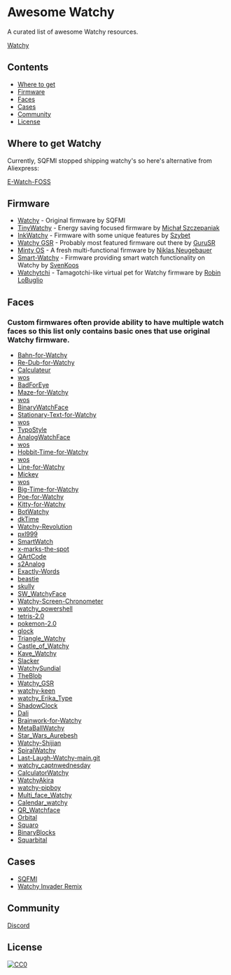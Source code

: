 # Awesome Watchy

A curated list of awesome Watchy resources.

[Watchy](https://watchy.sqfmi.com/)

## Contents

- [Where to get](#where-to-get-watchy)
- [Firmware](#firmware)
- [Faces](#faces)
- [Cases](#cases)
- [Community](#community)
- [License](#license)

## Where to get Watchy

Currently, SQFMI stopped shipping watchy's so here's alternative from Aliexpress:

[E-Watch-FOSS](https://github.com/Szybet/E-Watch-FOSS)

## Firmware

- [Watchy](https://github.com/sqfmi/Watchy) - Original firmware by SQFMI
- [TinyWatchy](https://github.com/Michal-Szczepaniak/TinyWatchy) - Energy saving focused firmware by [Michał Szczepaniak](https://github.com/Michal-Szczepaniak)
- [InkWatchy](https://github.com/Szybet/InkWatchy) - Firmware with some unique features by [Szybet](https://github.com/Szybet)
- [Watchy GSR](https://github.com/GuruSR/Watchy_GSR) - Probably most featured firmware out there by [GuruSR](https://github.com/GuruSR)
- [Minty OS](https://github.com/NiklasNeugebauer/minty-os) - A fresh multi-functional firmware by [Niklas Neugebauer](https://github.com/NiklasNeugebauer)
- [Smart-Watchy](https://github.com/SvenKoos/Smart-Watchy) - Firmware providing smart watch functionality on Watchy by [SvenKoos](https://github.com/SvenKoos)
- [Watchytchi](https://github.com/OregonJunco/Watchytchi) - Tamagotchi-like virtual pet for Watchy firmware by [Robin LoBuglio](https://github.com/OregonJunco)

## Faces

### Custom firmwares often provide ability to have multiple watch faces so this list only contains basic ones that use original Watchy firmware.

- [Bahn-for-Watchy](https://github.com/BraininaBowl/Bahn-for-Watchy)
- [Re-Dub-for-Watchy](https://github.com/BraininaBowl/Re-Dub-for-Watchy)
- [Calculateur](https://git.sr.ht/~jochen/Calculateur)
- [wos](https://github.com/peerdavid/wos)
- [BadForEye](https://github.com/mammothroar/watchy/tree/main/watchface/BadForEye)
- [Maze-for-Watchy](https://github.com/BraininaBowl/Maze-for-Watchy)
- [wos](https://github.com/peerdavid/wos)
- [BinaryWatchFace](https://github.com/BenjaminGabel/BinaryWatchFace)
- [Stationary-Text-for-Watchy](https://github.com/BraininaBowl/Stationary-Text-for-Watchy)
- [wos](https://github.com/peerdavid/wos)
- [TypoStyle](https://github.com/spinalcode/TypoStyle)
- [AnalogWatchFace](https://github.com/BenjaminGabel/AnalogWatchFace)
- [wos](https://github.com/peerdavid/wos)
- [Hobbit-Time-for-Watchy](https://github.com/BraininaBowl/Hobbit-Time-for-Watchy)
- [wos](https://github.com/peerdavid/wos)
- [Line-for-Watchy](https://github.com/mistablinky/Line-for-Watchy)
- [Mickey](https://github.com/spinalcode/Mickey)
- [wos](https://github.com/peerdavid/wos)
- [Big-Time-for-Watchy](https://github.com/BraininaBowl/Big-Time-for-Watchy)
- [Poe-for-Watchy](https://github.com/BraininaBowl/Poe-for-Watchy)
- [Kitty-for-Watchy](https://github.com/MSGoodman/Kitty-for-Watchy)
- [BotWatchy](https://github.com/mehtmehtsen/BotWatchy)
- [dkTime](https://github.com/dezign999/dkTime)
- [Watchy-Revolution](https://github.com/jeandeaual/Watchy-Revolution)
- [pxl999](https://github.com/dezign999/pxl999)
- [SmartWatch](https://github.com/cbrookins/SmartWatch)
- [x-marks-the-spot](https://github.com/cbrookins/x-marks-the-spot)
- [QArtCode](https://github.com/CogappLabs/qartcode/tree/main/WatchFaces/QArtCode)
- [s2Analog](https://github.com/StuAngel/s2Analog)
- [Exactly-Words](https://github.com/bmsleight/Exactly-Words)
- [beastie](https://github.com/charlesrocket/beastie)
- [skully](https://github.com/charlesrocket/skully)
- [SW_WatchyFace](https://github.com/anycam/SW_WatchyFace)
- [Watchy-Screen-Chronometer](https://github.com/t26y/Watchy-Screen-Chronometer)
- [watchy_powershell](https://github.com/LeeHolmes/watchy_powershell)
- [tetris-2.0](https://github.com/Klemek/watchy/tree/master/watchfaces/tetris-2.0)
- [pokemon-2.0](https://github.com/Klemek/watchy/tree/master/watchfaces/pokemon-2.0)
- [qlock](https://github.com/vtu-dog/qlock)
- [Triangle_Watchy](https://github.com/My-Key/Triangle_Watchy)
- [Castle_of_Watchy](https://github.com/My-Key/Castle_of_Watchy)
- [Kave_Watchy](https://github.com/My-Key/Kave_Watchy)
- [Slacker](https://github.com/uCBill/Slacker)
- [WatchySundial](https://github.com/My-Key/WatchySundial)
- [TheBlob](https://github.com/My-Key/TheBlob)
- [Watchy_GSR](https://github.com/GuruSR/Watchy_GSR)
- [watchy-keen](https://github.com/synthead/watchy-keen)
- [watchy_Erika_Type](https://github.com/mrmcwethy/watchy_Erika_Type)
- [ShadowClock](https://github.com/My-Key/ShadowClock)
- [Dali](https://github.com/My-Key/Dali)
- [Brainwork-for-Watchy](https://github.com/BraininaBowl/Brainwork-for-Watchy)
- [MetaBallWatchy](https://github.com/My-Key/MetaBallWatchy)
- [Star_Wars_Aurebesh](https://github.com/aminch/Star_Wars_Aurebesh)
- [Watchy-Shijian](https://github.com/Remunerator/Watchy-Shijian)
- [SpiralWatchy](https://github.com/My-Key/SpiralWatchy)
- [Last-Laugh-Watchy-main.git](https://github.com/Vojtech-Bizek/Last-Laugh-Watchy-main.git)
- [watchy_captnwednesday](https://github.com/b-bayport/watchy_captnwednesday)
- [CalculatorWatchy](https://github.com/lazlow3/CalculatorWatchy)
- [WatchyAkira](https://github.com/TitoBotelho/WatchyAkira)
- [watchy-pipboy](https://github.com/sqfmi/watchy-pipboy)
- [Multi_face_Watchy](https://github.com/uCBill/Multi_face_Watchy)
- [Calendar_watchy](https://github.com/uCBill/Calendar_watchy)
- [QR_Watchface](https://github.com/Cqoicebordel/Watchfaces/tree/main/QR_Watchface)
- [Orbital](https://github.com/Cqoicebordel/Watchfaces/tree/main/Orbital)
- [Squaro](https://github.com/Cqoicebordel/Watchfaces/tree/main/Squaro)
- [BinaryBlocks](https://github.com/Cqoicebordel/Watchfaces/tree/main/BinaryBlocks)
- [Squarbital](https://github.com/Cqoicebordel/Watchfaces/tree/main/Squarbital)

## Cases

- [SQFMI](https://github.com/sqfmi/watchy-cases)
- [Watchy Invader Remix](https://www.printables.com/model/745711-watchy-invader-remix)

## Community

[Discord](https://discord.gg/ZXDegGV8E7)

## License

[![CC0](http://mirrors.creativecommons.org/presskit/buttons/88x31/svg/cc-zero.svg)](https://creativecommons.org/publicdomain/zero/1.0/)
